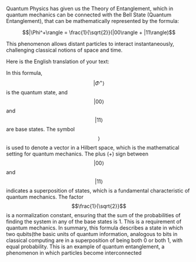 
Quantum Physics has given us the Theory of Entanglement, which in quantum mechanics can be connected with the Bell State (Quantum Entanglement), that can be mathematically represented by the formula:

$$|\Phi^+\rangle = \frac{1}{\sqrt{2}}(|00\rangle + |11\rangle)$$

This phenomenon allows distant particles to interact instantaneously, challenging classical notions of space and time.

Here is the English translation of your text:


In this formula, $$|\Phi^+\rangle$$ is the quantum state, 
and $$|00\rangle$$ and $$|11\rangle$$ are base states.
The symbol $$\rangle$$ is used to denote a vector in a Hilbert space, which is the mathematical setting for quantum mechanics. 
The plus (+) sign between $$|00\rangle$$ and $$|11\rangle$$ indicates a superposition of states, which is a fundamental characteristic of quantum mechanics.
The factor $$\frac{1}{\sqrt{2}}$$ is a normalization constant, ensuring that the sum of the probabilities of finding the system in any of the base states is 1. This is a requirement of quantum mechanics.
In summary, this formula describes a state in which two qubits(the basic units of quantum information, analogous to bits in classical computing are in a superposition of being both 0 or both 1, with equal probability. This is an example of quantum entanglement, a phenomenon in which particles become interconnected 




